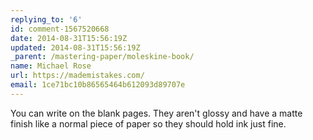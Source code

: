 ```yaml
---
replying_to: '6'
id: comment-1567520668
date: 2014-08-31T15:56:19Z
updated: 2014-08-31T15:56:19Z
_parent: /mastering-paper/moleskine-book/
name: Michael Rose
url: https://mademistakes.com/
email: 1ce71bc10b86565464b612093d89707e
---
```


You can write on the blank pages. They aren't glossy and have a matte finish
like a normal piece of paper so they should hold ink just fine.
